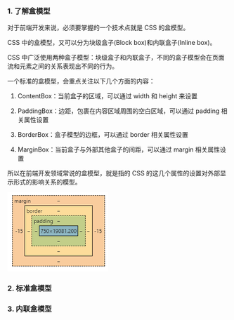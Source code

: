 ### 1. 了解盒模型

对于前端开发来说，必须要掌握的一个技术点就是 CSS 的盒模型。

CSS 中的盒模型，又可以分为块级盒子(Block box)和内联盒子(Inline box)。

CSS 中广泛使用两种盒子模型：块级盒子和内联盒子，不同的盒子模型会在页面流和元素之间的关系表现出不同的行为。

一个标准的盒模型，会重点关注以下几个方面的内容：

1. ContentBox：当前盒子的区域，可以通过 width 和 height 来设置

2. PaddingBox：边距，包裹在内容区域周围的空白区域，可以通过 padding 相关属性设置

3. BorderBox：盒子模型的边框，可以通过 border 相关属性设置

4. MarginBox：当前盒子与外部其他盒子的间距，可以通过 margin 相关属性设置

所以在前端开发领域常说的盒模型，就是指的 CSS 的这几个属性的设置对外部显示形式的影响关系的模型。

![CSS盒模型](./images/i1.png)

### 2. 标准盒模型

### 3. 内联盒模型
